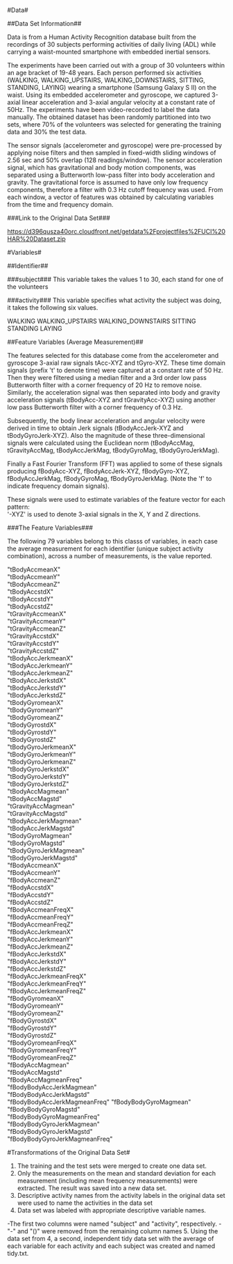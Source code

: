 #Data# 

##Data Set Information##

Data is from a Human Activity Recognition database built from the recordings of 30 subjects performing activities of daily living (ADL) while carrying a waist-mounted smartphone with embedded inertial sensors.

The experiments have been carried out with a group of 30 volunteers within an age bracket of 19-48 years. Each person performed six activities (WALKING, WALKING_UPSTAIRS, WALKING_DOWNSTAIRS, SITTING, STANDING, LAYING) wearing a smartphone (Samsung Galaxy S II) on the waist. Using its embedded accelerometer and gyroscope, we captured 3-axial linear acceleration and 3-axial angular velocity at a constant rate of 50Hz. The experiments have been video-recorded to label the data manually. The obtained dataset has been randomly partitioned into two sets, where 70% of the volunteers was selected for generating the training data and 30% the test data. 

The sensor signals (accelerometer and gyroscope) were pre-processed by applying noise filters and then sampled in fixed-width sliding windows of 2.56 sec and 50% overlap (128 readings/window). The sensor acceleration signal, which has gravitational and body motion components, was separated using a Butterworth low-pass filter into body acceleration and gravity. The gravitational force is assumed to have only low frequency components, therefore a filter with 0.3 Hz cutoff frequency was used. From each window, a vector of features was obtained by calculating variables from the time and frequency domain.

###Link to the Original Data Set###

https://d396qusza40orc.cloudfront.net/getdata%2Fprojectfiles%2FUCI%20HAR%20Dataset.zip

#Variables#

##Identifier## 

###subject### 
This variable takes the values 1 to 30, each stand for one of the volunteers 

###activity###
This variable specifies what activity the subject was doing, it takes the following six values. 

WALKING
WALKING_UPSTAIRS
WALKING_DOWNSTAIRS
SITTING
STANDING
LAYING

##Feature Variables (Average Measurement)##

The features selected for this database come from the accelerometer and gyroscope 3-axial raw signals tAcc-XYZ and tGyro-XYZ. These time domain signals (prefix 't' to denote time) were captured at a constant rate of 50 Hz. Then they were filtered using a median filter and a 3rd order low pass Butterworth filter with a corner frequency of 20 Hz to remove noise. Similarly, the acceleration signal was then separated into body and gravity acceleration signals (tBodyAcc-XYZ and tGravityAcc-XYZ) using another low pass Butterworth filter with a corner frequency of 0.3 Hz. 

Subsequently, the body linear acceleration and angular velocity were derived in time to obtain Jerk signals (tBodyAccJerk-XYZ and tBodyGyroJerk-XYZ). Also the magnitude of these three-dimensional signals were calculated using the Euclidean norm (tBodyAccMag, tGravityAccMag, tBodyAccJerkMag, tBodyGyroMag, tBodyGyroJerkMag). 

Finally a Fast Fourier Transform (FFT) was applied to some of these signals producing fBodyAcc-XYZ, fBodyAccJerk-XYZ, fBodyGyro-XYZ, fBodyAccJerkMag, fBodyGyroMag, fBodyGyroJerkMag. (Note the 'f' to indicate frequency domain signals). 

These signals were used to estimate variables of the feature vector for each pattern:  
'-XYZ' is used to denote 3-axial signals in the X, Y and Z directions.

###The Feature Variables###

The following 79 variables belong to this classs of variables, in each case the average measurement for each identifier (unique subject activity combination), across a number of measurements, is the value reported. 

"tBodyAccmeanX"               
"tBodyAccmeanY"                
"tBodyAccmeanZ"                
"tBodyAccstdX"                
"tBodyAccstdY"                 
"tBodyAccstdZ"                 
"tGravityAccmeanX"            
"tGravityAccmeanY"             
"tGravityAccmeanZ"             
"tGravityAccstdX"             
"tGravityAccstdY"              
"tGravityAccstdZ"              
"tBodyAccJerkmeanX"           
"tBodyAccJerkmeanY"            
"tBodyAccJerkmeanZ"            
"tBodyAccJerkstdX"            
"tBodyAccJerkstdY"             
"tBodyAccJerkstdZ"             
"tBodyGyromeanX"              
"tBodyGyromeanY"               
"tBodyGyromeanZ"               
"tBodyGyrostdX"               
"tBodyGyrostdY"                
"tBodyGyrostdZ"                
"tBodyGyroJerkmeanX"          
"tBodyGyroJerkmeanY"           
"tBodyGyroJerkmeanZ"           
"tBodyGyroJerkstdX"           
"tBodyGyroJerkstdY"            
"tBodyGyroJerkstdZ"            
"tBodyAccMagmean"             
"tBodyAccMagstd"              
"tGravityAccMagmean"           
"tGravityAccMagstd"           
"tBodyAccJerkMagmean"          
"tBodyAccJerkMagstd"           
"tBodyGyroMagmean"            
"tBodyGyroMagstd"              
"tBodyGyroJerkMagmean"         
"tBodyGyroJerkMagstd"         
"fBodyAccmeanX"               
"fBodyAccmeanY"                
"fBodyAccmeanZ"               
"fBodyAccstdX"                 
"fBodyAccstdY"                 
"fBodyAccstdZ"                
"fBodyAccmeanFreqX"            
"fBodyAccmeanFreqY"            
"fBodyAccmeanFreqZ"           
"fBodyAccJerkmeanX"            
"fBodyAccJerkmeanY"            
"fBodyAccJerkmeanZ"           
"fBodyAccJerkstdX"             
"fBodyAccJerkstdY"             
"fBodyAccJerkstdZ"            
"fBodyAccJerkmeanFreqX"        
"fBodyAccJerkmeanFreqY"        
"fBodyAccJerkmeanFreqZ"       
"fBodyGyromeanX"               
"fBodyGyromeanY"               
"fBodyGyromeanZ"              
"fBodyGyrostdX"                
"fBodyGyrostdY"                
"fBodyGyrostdZ"               
"fBodyGyromeanFreqX"           
"fBodyGyromeanFreqY"           
"fBodyGyromeanFreqZ"          
"fBodyAccMagmean"              
"fBodyAccMagstd"               
"fBodyAccMagmeanFreq"         
"fBodyBodyAccJerkMagmean"      
"fBodyBodyAccJerkMagstd"       
"fBodyBodyAccJerkMagmeanFreq" 
"fBodyBodyGyroMagmean"         
"fBodyBodyGyroMagstd"          
"fBodyBodyGyroMagmeanFreq"    
"fBodyBodyGyroJerkMagmean"     
"fBodyBodyGyroJerkMagstd"      
"fBodyBodyGyroJerkMagmeanFreq"
 
#Transformations of the Original Data Set# 

1. The training and the test sets were merged to create one data set.
2. Only the measurements on the mean and standard deviation for each measurement (including mean frequency measurements) were extracted. The result was saved into a new data set. 
3. Descriptive activity names from the activity labels in the original data set were used to name the activities in the data set
4. Data set was labeled with appropriate descriptive variable names.

-The first two columns were named "subject" and "activity", respectively. 
-"-" and "()" were removed from the remaining column names 
5. Using the data set from 4, a second, independent tidy data set with the average of each variable for each activity and each subject was created and named tidy.txt. 
